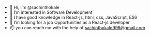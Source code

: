 - 👋 Hi, I’m @sachinthokale
- 👀 I’m interested in Software Development
- 🌱 I have good knowledge in React-js, html, css, JavaScript, ES6 
- 💞️ I’m looking for a job Opportunities as a React-js developer
- 📫 you can reach me with the help of sachinthokale999@gmail.com

<!---
sachinthokale/sachinthokale is a ✨ special ✨ repository because its `README.md` (this file) appears on your GitHub profile.
You can click the Preview link to take a look at your changes.
--->
